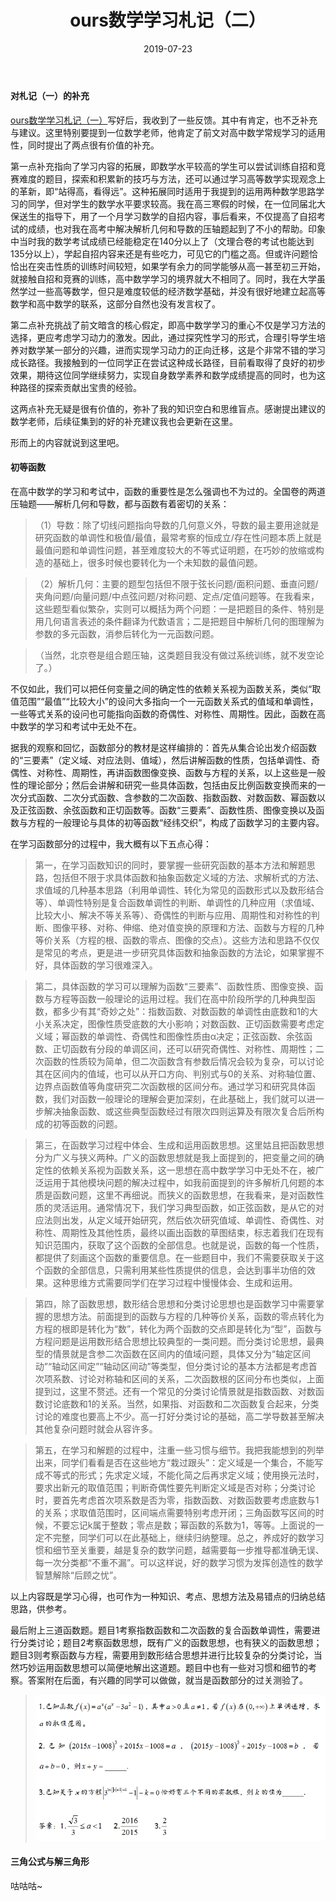﻿---
title: ours数学学习札记（二）
date: 2019-07-23
tags:
---

#### 对札记（一）的补充

[ours数学学习札记（一）](https://ourspolitique.github.io/2019/07/20/mathematiques/)写好后，我收到了一些反馈。其中有肯定，也不乏补充与建议。这里特别要提到一位数学老师，他肯定了前文对高中数学常规学习的适用性，同时提出了两点很有价值的补充。
<!-- more -->

第一点补充指向了学习内容的拓展，即数学水平较高的学生可以尝试训练自招和竞赛难度的题目，探索和积累新的技巧与方法，还可以通过学习高等数学实现观念上的革新，即“站得高，看得远”。这种拓展同时适用于我提到的运用两种数学思路学习的同学，但对学生的数学水平要求较高。我在高三寒假的时候，在一位同届北大保送生的指导下，用了一个月学习数学的自招内容，事后看来，不仅提高了自招考试的成绩，也对我在高考中解决解析几何和导数的压轴题起到了不小的帮助。印象中当时我的数学考试成绩已经能稳定在140分以上了（文理合卷的考试也能达到135分以上），学起自招内容来还是有些吃力，可见它的门槛之高。但或许问题恰恰出在突击性质的训练时间较短，如果学有余力的同学能够从高一甚至初三开始，就接触自招和竞赛的训练，高中数学学习的境界就大不相同了。同时，我在大学虽然学过一些高等数学，但只是难度较低的经济数学基础，并没有很好地建立起高等数学和高中数学的联系，这部分自然也没有发言权了。

第二点补充挑战了前文暗含的核心假定，即高中数学学习的重心不仅是学习方法的选择，更应考虑学习动力的激发。因此，通过探究性学习的形式，合理引导学生培养对数学某一部分的兴趣，进而实现学习动力的正向迁移，这是个非常不错的学习成长路径。我接触到的一位同学正在尝试这种成长路径，目前看取得了良好的初步效果，期待这位同学继续努力，实现自身数学素养和数学成绩提高的同时，也为这种路径的探索贡献出宝贵的经验。

这两点补充无疑是很有价值的，弥补了我的知识空白和思维盲点。感谢提出建议的数学老师，后续征集到的好的补充建议我也会更新在这里。

形而上的内容就说到这里吧。

#### 初等函数

在高中数学的学习和考试中，函数的重要性是怎么强调也不为过的。全国卷的两道压轴题——解析几何和导数，都与函数有着密切的关系：

> （1）导数：除了切线问题指向导数的几何意义外，导数的最主要用途就是研究函数的单调性和极值/最值，最常考察的恒成立/存在性问题本质上就是最值问题和单调性问题，甚至难度较大的不等式证明题，在巧妙的放缩或构造的基础上，很多时候也要转化为一个未知数的最值问题。

> （2）解析几何：主要的题型包括但不限于弦长问题/面积问题、垂直问题/夹角问题/向量问题/中点弦问题/对称问题、定点/定值问题等。在我看来，这些题型看似繁杂，实则可以概括为两个问题：一是把题目的条件、特别是用几何语言表述的条件翻译为代数语言；二是把题目中解析几何的图理解为参数的多元函数，消参后转化为一元函数问题。

> （当然，北京卷是组合题压轴，这类题目我没有做过系统训练，就不发空论了。）

不仅如此，我们可以把任何变量之间的确定性的依赖关系视为函数关系，类似“取值范围”“最值”“比较大小”的设问大多指向一个一元函数关系式的值域和单调性，一些等式关系的设问也可能指向函数的奇偶性、对称性、周期性。因此，函数在高中数学的学习和考试中无处不在。

据我的观察和回忆，函数部分的教材是这样编排的：首先从集合论出发介绍函数的“三要素”（定义域、对应法则、值域），然后讲解函数的性质，包括单调性、奇偶性、对称性、周期性，再讲函数图像变换、函数与方程的关系，以上这些是一般性的理论部分；然后会讲解和研究一些具体函数，包括由反比例函数变换而来的一次分式函数、二次分式函数、含参数的二次函数、指数函数、对数函数、幂函数以及正弦函数、余弦函数和正切函数等。函数“三要素”、函数性质、图像变换以及函数与方程的一般理论与具体的初等函数“经纬交织”，构成了函数学习的主要内容。

在学习函数部分的过程中，我大概有以下五点心得：

> 第一，在学习函数知识的同时，要掌握一些研究函数的基本方法和解题思路，包括但不限于求具体函数和抽象函数定义域的方法、求解析式的方法、求值域的几种基本思路（利用单调性、转化为常见的函数形式以及数形结合等）、单调性特别是复合函数单调性的判断、单调性的几种应用（求值域、比较大小、解决不等关系等）、奇偶性的判断与应用、周期性和对称性的判断、图像平移、对称、伸缩、绝对值变换的原理和方法、函数与方程的几种等价关系（方程的根、函数的零点、图像的交点）。这些方法和思路不仅仅是常见的考点，更是进一步研究具体函数和抽象函数的方法论，如果掌握不好，具体函数的学习很难深入。

> 第二，具体函数的学习可以理解为函数“三要素”、函数性质、图像变换、函数与方程等函数一般理论的运用过程。我们在高中阶段所学的几种典型函数，都多少有其“奇妙之处”：指数函数、对数函数的单调性由底数和1的大小关系决定，图像性质受底数的大小影响；对数函数、正切函数需要考虑定义域；幂函数的单调性、奇偶性和图像性质由α决定；正弦函数、余弦函数、正切函数有分段的单调区间，还可以研究奇偶性、对称性、周期性；二次函数的性质较为简单，但二次函数含有参数后情况会较为复杂，可以讨论其在区间内的值域，也可以从开口方向、判别式与0的关系、对称轴位置、边界点函数值等角度研究二次函数根的区间分布。通过学习和研究具体函数，我们对函数一般理论的理解会更加深刻，在此基础上，我们就可以进一步解决抽象函数、或这些典型函数经过有限次四则运算及有限次复合后所构成的初等函数的问题。

> 第三，在函数学习过程中体会、生成和运用函数思想。这里姑且把函数思想分为广义与狭义两种。广义的函数思想就是我上面提到的，把变量之间的确定性的依赖关系视为函数关系，这一思想在高中数学学习中无处不在，被广泛运用于其他模块问题的解决过程中，如我前面提到的许多解析几何题的本质是函数问题，这里不再细说。而狭义的函数思想，在我看来，是对函数性质的灵活运用。通常情况下，我们学习典型函数，如正弦函数，是从它的对应法则出发，从定义域开始研究，然后依次研究值域、单调性、奇偶性、对称性、周期性及其他性质，最终以画出函数的草图结束，标志着我们在现有知识范围内，获取了这个函数的全部信息。也就是说，函数的每一个性质，都提供了刻画这个函数的重要信息。在一些题目中，我们不需要获取关于这个函数的全部信息，只需利用某些性质提供的信息，会达到事半功倍的效果。这种思维方式需要同学们在学习过程中慢慢体会、生成和运用。

> 第四，除了函数思想，数形结合思想和分类讨论思想也是函数学习中需要掌握的思想方法。前面提到的函数与方程的几种等价关系，函数的零点转化为方程的根即是转化为“数”，转化为两个函数的交点即是转化为“型”，函数与方程问题是运用数形结合思想比较典型的一类问题。而分类讨论思想，最典型的情景就是含参二次函数在区间内的值域问题，具体又分为“轴定区间动”“轴动区间定”“轴动区间动”等类型，但分类讨论的基本方法都是考虑首次项系数、讨论对称轴和区间的关系，二次函数根的区间分布也类似，上面提到过，这里不赘述。还有一个常见的分类讨论情景就是指数函数、对数函数讨论底数和1的关系。当然，如果指、对函数和二次函数复合起来，分类讨论的难度也要高上不少。高一打好分类讨论的基础，高二学导数甚至解决其他复杂问题时就会从容许多。

> 第五，在学习和解题的过程中，注重一些习惯与细节。我把我能想到的列举出来，同学们看看是否在这些地方“栽过跟头”：定义域是一个集合，不能写成不等式的形式；先求定义域，不能化简之后再求定义域；使用换元法时，要求出新元的取值范围；判断奇偶性要先判断定义域是否对称；分类讨论时，要首先考虑首次项系数是否为零，指数函数、对数函数要考虑底数与1的关系；求取值范围时，区间端点需要特别考虑开闭；三角函数写区间的时候，不要忘记k属于整数；零点是数；幂函数的系数为1，等等。上面说的一定不完整，同学们可以在此基础上，继续归纳整理。总之，养成好的数学习惯和细节至关重要，越是复杂的数学问题，越需要每一步推导都准确无误、每一次分类都“不重不漏”。可以这样说，好的数学习惯为发挥创造性的数学智慧解除“后顾之忧”。

以上内容既是学习心得，也可作为一种知识、考点、思想方法及易错点的归纳总结思路，供参考。

最后附上三道函数题。题目1考察指数函数和二次函数的复合函数单调性，需要进行分类讨论；题目2考察函数思想，既有广义的函数思想，也有狭义的函数思想；题目3则考察函数与方程，需要用到数形结合思想并进行比较复杂的分类讨论，当然巧妙运用函数思想可以简便地解出这道题。题目中也有一些对习惯和细节的考察。答案附在后面，有兴趣的同学可以做做，就当是函数部分的过关测验了。
> ![三道函数题](https://raw.githubusercontent.com/ourspolitique/ourspolitique.github.io/master/assets/images/20190725.png)

#### 三角公式与解三角形

咕咕咕~
